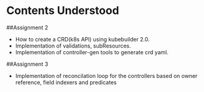# Contents Understood

##Assignment 2
- How to create a CRD(k8s API) using kubebuilder 2.0.
- Implementation of validations, subResources.
- Implementation of controller-gen tools to generate crd yaml.

##Assignment 3
- Implementation of reconcilation loop for the controllers based on owner reference, field indexers and predicates